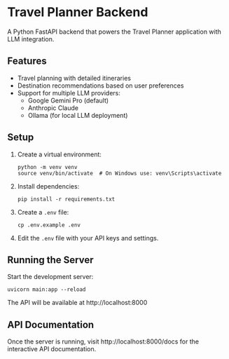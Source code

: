 # Travel Planner Backend

A Python FastAPI backend that powers the Travel Planner application with LLM integration.

## Features

- Travel planning with detailed itineraries
- Destination recommendations based on user preferences
- Support for multiple LLM providers:
  - Google Gemini Pro (default)
  - Anthropic Claude
  - Ollama (for local LLM deployment)

## Setup

1. Create a virtual environment:
   ```
   python -m venv venv
   source venv/bin/activate  # On Windows use: venv\Scripts\activate
   ```

2. Install dependencies:
   ```
   pip install -r requirements.txt
   ```

3. Create a `.env` file:
   ```
   cp .env.example .env
   ```

4. Edit the `.env` file with your API keys and settings.

## Running the Server

Start the development server:

```
uvicorn main:app --reload
```

The API will be available at http://localhost:8000

## API Documentation

Once the server is running, visit http://localhost:8000/docs for the interactive API documentation. 